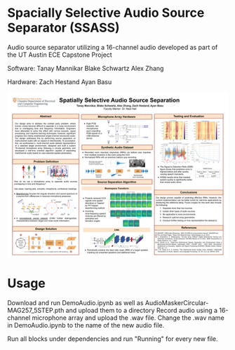 # Spacially Selective Audio Source Separator (SSASS)
Audio source separator utilizing a 16-channel audio developed as part of the UT Austin ECE Capstone Project

Software:
Tanay Mannikar
Blake Schwartz
Alex Zhang

Hardware:
Zach Hestand
Ayan Basu

![alt text](https://github.com/Wertyuui345/AudIoSourceSeperator/blob/main/capstone_poster.pptx.png?raw=true)


# Usage

Download and run DemoAudio.ipynb as well as AudioMaskerCircular-MAG257_5STEP.pth and upload them to a directory
Record audio using a 16-channel microphone array and upload the .wav file. Change the .wav name in DemoAudio.ipynb to the name of the new audio file.

Run all blocks under dependencies and run "Running" for every new file.
